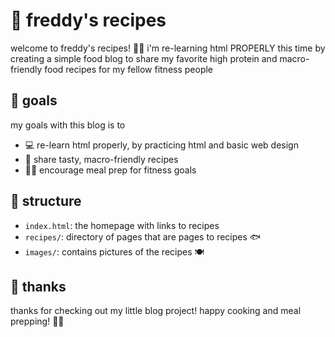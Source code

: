 # 🍴 freddy's recipes

welcome to freddy's recipes! 👨‍🍳 i'm re-learning html PROPERLY this time by creating a simple food blog to share my favorite high protein and macro-friendly food recipes for my fellow fitness people

## 🚀 goals

my goals with this blog is to

- 💻 re-learn html properly, by practicing html and basic web design
- 🥗 share tasty, macro-friendly recipes
- 🧑‍🍳 encourage meal prep for fitness goals

## 📂 structure

- `index.html`: the homepage with links to recipes
- `recipes/`: directory of pages that are pages to recipes 🐟
- `images/`: contains pictures of the recipes 🍽️

## 🙏 thanks

thanks for checking out my little blog project! happy cooking and meal prepping! 🥰🍝
